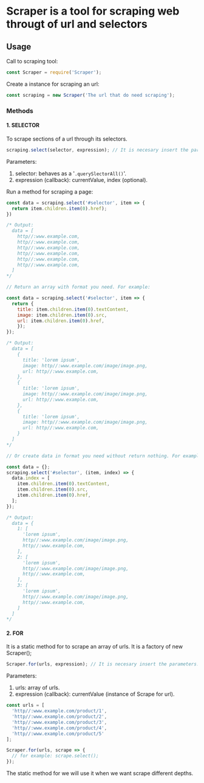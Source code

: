 # Scraper is a tool for scraping web througt of url and selectors

## Usage

Call to scraping tool:

```javascript
const Scraper = require('Scraper');
```

Create a instance for scraping an url:

```javascript
const scraping = new Scraper('The url that do need scraping');
```

### Methods

#### 1. SELECTOR

To scrape sections of a url through its selectors.

```javascript
scraping.select(selector, expression); // It is necesary insert the parameters.
```

Parameters:

1. selector: behaves as a '`.querySlectorAll()`'.
2. expression (callback): currentValue, index (optional).

Run a method for scraping a page:

```javascript
const data = scraping.select('#selector', item => {
  return item.children.item(0).href);
})

/* Output:
  data = [
    http//:www.example.com,
    http//:www.example.com,
    http//:www.example.com,
    http//:www.example.com,
    http//:www.example.com,
    http//:www.example.com,
  ]
*/

// Return an array with format you need. For example:

const data = scraping.select('#selector', item => {
  return {
    title: item.children.item(0).textContent,
    image: item.children.item(0).src,
    url: item.children.item(0).href,
    });
});

/* Output:
  data = [
    {
      title: 'lorem ipsum',
      image: http//:www.example.com/image/image.png,
      url: http//:www.example.com,
    },
    {
      title: 'lorem ipsum',
      image: http//:www.example.com/image/image.png,
      url: http//:www.example.com,
    },
    {
      title: 'lorem ipsum',
      image: http//:www.example.com/image/image.png,
      url: http//:www.example.com,
    }
  ]
*/

// Or create data in format you need without return nothing. For example:

const data = {};
scraping.select('#selector', (item, index) => {
  data.index = [
    item.children.item(0).textContent,
    item.children.item(0).src,
    item.children.item(0).href,
  ];
});

/* Output:
  data = {
    1: [
      'lorem ipsum',
      http//:www.example.com/image/image.png,
      http//:www.example.com,
    ],
    2: [
      'lorem ipsum',
      http//:www.example.com/image/image.png,
      http//:www.example.com,
    ],
    3: [
      'lorem ipsum',
      http//:www.example.com/image/image.png,
      http//:www.example.com,
    ]
  ]
*/
```

#### 2. FOR

It is a static method for to scrape an array of urls. It is a factory of new Scraper();

```javascript
Scraper.for(urls, expression); // It is necesary insert the parameters.
```

Parameters:

1. urls: array of urls.
2. expression (callback): currentValue (instance of Scrape for url).

```javascript
const urls = [
  'http//:www.example.com/product/1',
  'http//:www.example.com/product/2',
  'http//:www.example.com/product/3',
  'http//:www.example.com/product/4',
  'http//:www.example.com/product/5'
];

Scraper.for(urls, scrape => {
  // for example: scrape.select();
});
````

The static method for we will use it when we want scrape different depths.
